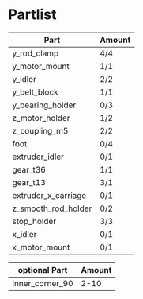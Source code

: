 # Partlist

|Part                 | Amount |
|---------------------|--------|
| y_rod_clamp   	  | 4/4    |
| y_motor_mount 	  | 1/1    |
| y_idler			  | 2/2    |
| y_belt_block		  | 1/1    |
| y_bearing_holder	  | 0/3    |
| z_motor_holder	  | 1/2    |
| z_coupling_m5		  | 2/2    |
| foot			      | 0/4    |
| extruder_idler	  | 0/1    |
| gear_t36		      | 1/1    |
| gear_t13		      | 3/1    |
| extruder_x_carriage | 0/1    |
| z_smooth_rod_holder | 0/2    |
| stop_holder		  | 3/3    |
| x_idler			  | 0/1    |
| x_motor_mount		  | 0/1    |

|optional Part        | Amount |
|---------------------|--------|
| inner_corner_90	  | 2-10   |
